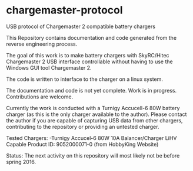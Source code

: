 # chargemaster-protocol
USB protocol of Chargemaster 2 compatible battery chargers

This Repository contains documentation and code generated from the reverse engineering process.

The goal of this work is to make battery chargers with SkyRC/Hitec Chargemaster 2 USB interface controllable without having to use the Windows GUI tool Chargemaster 2. 

The code is written to interface to the charger on a linux system.

The documentation and code is not yet complete. Work is in progress. Contributions are welcome.

Currently the work is conducted with a Turnigy Accucell-6 80W battery charger (as this is the only charger available to the author). Please contact the author if you are capable of capturing USB data from other chargers, contributing to the repository or providing an untested charger.

Tested Chargers:
-Turnigy Accucel-6 80W 10A Balancer/Charger LiHV Capable
    Product ID: 9052000071-0 (from HobbyKing Website)

Status: The next activity on this repository will most likely not be before spring 2016.